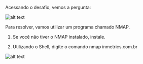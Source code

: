 Acessando o desafio, vemos a pergunta: 

![alt text](https://raw.githubusercontent.com/allvesz/ctf_writeups/master/img/recon2.png)

Para resolver, vamos utilizar um programa chamado NMAP.
1. Se você não tiver o NMAP instalado, instale. 

2. Utilizando o Shell, digite o comando nmap inmetrics.com.br

![alt text](https://raw.githubusercontent.com/allvesz/ctf_writeups/master/img/recon2-1.png)
